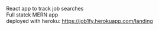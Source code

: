 React app to track job searches  
Full statck MERN app  
deployed with heroku: https://job1fy.herokuapp.com/landing
